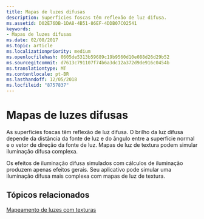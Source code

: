 ```yaml
---
title: Mapas de luzes difusas
description: Superfícies foscas têm reflexão de luz difusa.
ms.assetid: D02E76DB-1DA8-4B51-86EF-4DDB07C02541
keywords:
- Mapas de luzes difusas
ms.date: 02/08/2017
ms.topic: article
ms.localizationpriority: medium
ms.openlocfilehash: 0605de5313b59689c19b9560d10e088d26d29b52
ms.sourcegitcommit: d7613c791107f74b6a3dc12a372d9de916c0454b
ms.translationtype: MT
ms.contentlocale: pt-BR
ms.lasthandoff: 12/05/2018
ms.locfileid: "8757837"
---
```

# <a name="diffuse-light-maps"></a>Mapas de luzes difusas


As superfícies foscas têm reflexão de luz difusa. O brilho da luz difusa depende da distância da fonte de luz e do ângulo entre a superfície normal e o vetor de direção da fonte de luz. Mapas de luz de textura podem simular iluminação difusa complexa.

Os efeitos de iluminação difusa simulados com cálculos de iluminação produzem apenas efeitos gerais. Seu aplicativo pode simular uma iluminação difusa mais complexa com mapas de luz de textura.

## <a name="span-idrelated-topicsspanrelated-topics"></a><span id="related-topics"></span>Tópicos relacionados


[Mapeamento de luzes com texturas](light-mapping-with-textures.md)

 

 




